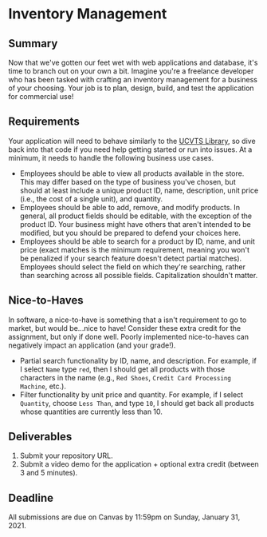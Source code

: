 # Inventory Management

## Summary

Now that we've gotten our feet wet with web applications and database, it's time to branch out on your own a bit. Imagine you're a freelance developer who has been tasked with crafting an inventory management for a business of your choosing. Your job is to plan, design, build, and test the application for commercial use!

## Requirements

Your application will need to behave similarly to the [UCVTS Library](ucvts-library.md), so dive back into that code if you need help getting started or run into issues. At a minimum, it needs to handle the following business use cases.

* Employees should be able to view all products available in the store. This may differ based on the type of business you've chosen, but should at least include a unique product ID, name, description, unit price \(i.e., the cost of a single unit\), and quantity.
* Employees should be able to add, remove, and modify products. In general, all product fields should be editable, with the exception of the product ID. Your business might have others that aren't intended to be modified, but you should be prepared to defend your choices here.
* Employees should be able to search for a product by ID, name, and unit price \(exact matches is the minimum requirement, meaning you won't be penalized if your search feature doesn't detect partial matches\). Employees should select the field on which they're searching, rather than searching across all possible fields. Capitalization shouldn't matter.

## Nice-to-Haves

In software, a nice-to-have is something that a isn't requirement to go to market, but would be...nice to have! Consider these extra credit for the assignment, but only if done well. Poorly implemented nice-to-haves can negatively impact an application \(and your grade!\).

* Partial search functionality by ID, name, and description. For example, if I select `Name` type `red`, then I should get all products with those characters in the name \(e.g., `Red Shoes`, `Credit Card Processing Machine`, etc.\).
* Filter functionality by unit price and quantity. For example, if I select `Quantity`, choose `Less Than`, and type `10`, I should get back all products whose quantities are currently less than 10.

## Deliverables

1. Submit your repository URL.
2. Submit a video demo for the application + optional extra credit \(between 3 and 5 minutes\).

## Deadline

All submissions are due on Canvas by 11:59pm on Sunday, January 31, 2021.

